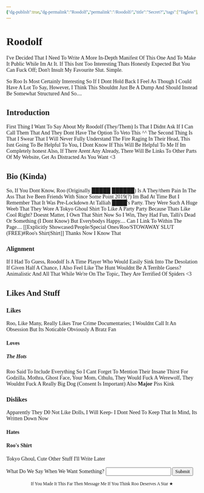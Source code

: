 ```yaml
---
{"dg-publish":true,"dg-permalink":"Roodolf","permalink":"/Roodolf/","title":"Secret?","tags":["Tagless"],"dgShowToc":true,"noteIcon":""}
---
```


<style id="Force_Custom_Fonts" type="text/css">@font-face{font-style:normal;font-family:"Merriweather";src:local("Merriweather")}@font-face{font-style:bolder;font-family:"Merriweather";src:local("Merriweather")}@font-face{font-style:normal;font-family:"Merriweather";src:local("Merriweather");unicode-range:U+0-FF,U+2E80-9FFF,U+F900-FAFF,U+FE30-FE4F,U+20000-2FA1F}@font-face{font-style:bolder;font-family:"Merriweather";src:local("Merriweather");unicode-range:U+0-FF,U+2E80-9FFF,U+F900-FAFF,U+FE30-FE4F,U+20000-2FA1F}@font-face{font-style:normal;font-family:"Merriweather";src:local("Merriweather");unicode-range:U+0-FF}@font-face{font-style:bolder;font-family:"Merriweather";src:local("Merriweather");unicode-range:U+0-FF}:not(pre):not(code):not(textarea):not(tt):not(kbd):not(samp):not(var){font-family:"Merriweather"!important}pre,code,textarea,tt,kbd,samp,var{font-family:monospace!important}pre *,code *,textarea *,tt *,kbd *,samp *,var *{font-family:monospace!important}</style>

# Roodolf

I've Decided That I Need To Write A More In-Depth Manifest Of This One And To Make It Public While Im At It. If This Isnt Too Interesting Thats Honestly Expected But You Can Fuck Off; Don't Insult My Favourite Slut. 
Simple.

So Roo Is Most Certainly Interesting So If I Dont Hold Back I Feel As Though I Could Have A Lot To Say, However, I Think This Shouldnt Just Be A Dump And Should Instead Be Somewhat Structured And So....

## Introduction

First Thing I Want To Say About My Roodolf (They/Them) Is That I Didnt Ask If I Can Call Them That And They Dont Have The Option To Veto This ^^
The Second Thing Is That I Swear That I Will Never Fully Understand The Fire Raging In Their Head, This Isnt Going To Be Helpful To You, I Dont Know If This Will Be Helpful To Me If Im Completely honest
Also, If There Arent Any Already, There Will Be Links To Other Parts Of My Website, Get As Distracted As You Want <3

## Bio (Kinda)

So, If You Dont Know, Roo (Originally █████ ██████) Is A They/them Pain In The Ass That Ive Been Friends With Since Some Point 2019(?)  Im Bad At Time But I Remember That It Was Pre-Lockdown At Talliah ████'s Party. They Were Such A Huge Weeb That They Wore A Tokyo Ghoul Shirt To Like A Party Party Because Thats Like Cool Right? 
Doesnt Matter, I Own That Shirt Now So I Win, They Had Fun, Talli's Dead Or Something (I Dont Know) But Everybodys Happy....
Can I Link To Within The Page.... [[Explicitly Showcased/People/Special Ones/Roo/STOWAWAY SLUT (FREE)#Roo's Shirt\|Shirt]] 
Thanks Now I Know That

### Alignment

If I Had To Guess, Roodolf Is A Time Player Who Would Easily Sink Into The Desolation If Given Half A Chance, I Also Feel Like The Hunt Wouldnt Be A Terrible Guess? Animalistic And All That
While We're On The Topic, They Are Terrified Of Spiders <3


## Likes And Stuff

### Likes

Roo, Like Many, Really Likes True Crime Documentaries; I Wouldnt Call It An Obsession But Its Noticable
Obviously A Bratz Fan

#### Loves

##### The Hots
Roo Said To Include Everything So I Cant Forget To Mention Their Insane Thirst For Godzilla, Mothra, Ghost Face, Your Mom, Cthulu, They Would Fuck A Werewolf, They Wouldnt Fuck A Really Big Dog (Consent Is Important)
Also **Major** Piss Kink

### Dislikes

Apparently They D0 Not Like Dolls, I Will Keep- I Dont Need To Keep That In Mind, Its Written Down Now

#### Hates


#### Roo's Shirt
Tokyo Ghoul, Cute Other Stuff I'll Write Later













<html>
<head>
    <title>Secret?</title>
</head>
<body>
<form>
    <label for="pswd">What Do We Say When We Want Something? </label>
    <input type="password" id="pswd">
    <input type="button" value="Submit" onclick="checkPswd();" />
</form>

<script type="text/javascript">
    function checkPswd() {
        var confirmPassword = "woof woof boss";
        var password = document.getElementById("pswd").value;
        if (password == confirmPassword) {
             window.location="https://my-mind-space.vercel.app/explicitly-showcased/people/special-ones/roo/roo/";
        }
        else{
            alert("Not Quite");
        }
    }
</script>
</body>
</html>


<center><sub>If You Made It This Far Then Message Me If You Think Roo Deserves A Star ★</sub></center>
